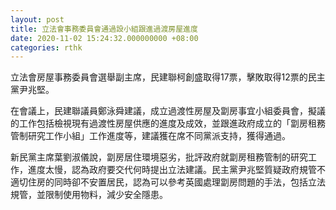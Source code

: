```yaml
---
layout: post
title: 立法會事務委員會通過設小組跟進過渡房屋進度
date: 2020-11-02 15:24:32.000000000 +08:00
categories: rthk
---
```


立法會房屋事務委員會選舉副主席，民建聯柯創盛取得17票，擊敗取得12票的民主黨尹兆堅。

在會議上，民建聯議員鄭泳舜建議，成立過渡性房屋及劏房事宜小組委員會，擬議的工作包括檢視現有過渡性房屋供應的進度及成效，並跟進政府成立的「劏房租務管制研究工作小組」工作進度等，建議獲在席不同黨派支持，獲得通過。

新民黨主席葉劉淑儀說，劏房居住環境惡劣，批評政府就劏房租務管制的研究工作，進度太慢，認為政府要交代何時提出立法建議。民主黨尹兆堅質疑政府規管不適切住房的同時卻不安置居民，認為可以參考英國處理劏房問題的手法，包括立法規管，並限制使用物料，減少安全隱患。
